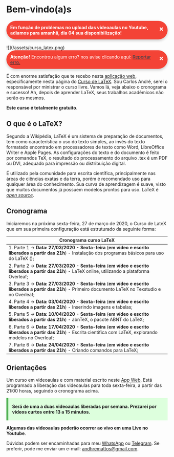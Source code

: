 # **Bem-vindo(a)s**

<style>
p.combinado:first-letter { 
	color: #F5843A; 
	font-size:xx-large; 
}

.button {
  border-radius: 20px;
  background-color: #009688;
  border: none;
  color: #FFFFFF;
  text-align: center;
  font-size: 15px;
  padding: 10px;
  width: 150px;
  transition: all 0.5s;
  cursor: pointer;
  margin: 5px;
}


.button span {
  cursor: pointer;
  display: inline-block;
  position: relative;
  transition: 0.5s;
}

.button span:after {
  content: '\00bb';
  position: absolute;
  opacity: 0;
  top: 0;
  right: -20px;
  transition: 0.5s;
}

.button:hover span {
  padding-right: 25px;
}

.button:hover span:after {
  opacity: 1;
  right: 0;
}	

/** AVISOS **/
.card {
  box-shadow: 0 4px 8px 0 rgba(0,0,0,0.2);
  transition: 0.3s;
  border-radius: 50px;
}

.card:hover {
  box-shadow: 0 8px 16px 0 rgba(0,0,0,0.2);
}

.alert {
  padding: 12px;
  background-color: #f44336;
  color: white;
  border-radius: 50px;
}

.success {
  padding: 12px;
  background-color: #6BBD6E;
  color: white;
  border-radius: 50px;
}

.info {
  padding: 12px;
  background-color: #47A8F5;
  color: white;
  border-radius: 50px;
}

.warning {
  padding: 12px;
  background-color: #FFAA2C;
  color: white;
  border-radius: 50px;
}

.closebtn {
  margin-left: 25px;
  color: white;
  font-weight: bold;
  float: right;
  font-size: 22px;
  line-height: 25px;
  cursor: pointer;
  transition: 0.3s;
}

.closebtn:hover {
  color: black;
}

/** ANOTAÇÕES **/

.atencao {
  background-color: #ffdddd;
  border-left: 6px solid #f44336;
  margin-bottom: 15px;
  padding: 4px 12px;
}

.sucesso {
  background-color: #ddffdd;
  border-left: 6px solid #4CAF50;
  margin-bottom: 15px;
  padding: 4px 12px;
}

.informacao {
  background-color: #e7f3fe;
  border-left: 6px solid #2196F3;
  margin-bottom: 15px;
  padding: 4px 12px;
}


.atento {
  background-color: #ffffcc;
  border-left: 6px solid #ffeb3b;
  margin-bottom: 15px;
  padding: 4px 12px;
}
</style>

<div class="card">
<div class="alert">
  <span class="closebtn" onclick="this.parentElement.style.display='none';">&times;</span> 
  <strong>Em função de problemas no upload das videoaulas no Youtube, adiamos para amanhã, dia 04 sua disponibilização!</strong></a>
</div>
</div>
<br>
<!-- AddToAny BEGIN -->
<div class="a2a_kit a2a_kit_size_24 a2a_default_style" style="line-height: 24px;">
<a class="a2a_button_facebook"></a>
<a class="a2a_button_twitter"></a>
<a class="a2a_button_linkedin"></a>
<a class="a2a_button_whatsapp"></a>
<a class="a2a_button_telegram"></a>
<a class="a2a_button_reddit"></a>
</div>
<script async src="https://static.addtoany.com/menu/page.js"></script>
<!-- AddToAny END -->
![](/assets/curso_latex.png)





<div class="card">
<div class="alert">
  <span class="closebtn" onclick="this.parentElement.style.display='none';">&times;</span> 
  <strong>Atenção!</strong> Encontrou algum erro? nos avise clicando aqui: <a href="https://api.whatsapp.com/send?1=pt_BR&phone=5575991940520"><span style="color:#20434F"> Reportar erro.</a>
</div>
</div>

É com enorme satisfação que te recebo nesta [aplicação web](https://www.2dados.com), especificamente nesta página do [Curso de LaTeX](https://www.2dados.com/cursolatex). Sou Carlos André, serei o responsável por ministrar o curso livre. Vamos lá, veja abaixo o cronograma e sucesso! Ah, depois de aprender LaTeX, seus trabalhos acadêmicos não serão os mesmos. 

**Este curso é totalmente gratuito**. 

<!--
<div class="sucesso">
  <p><strong>Solução</strong> Aqui é um exemplo de bloco de anotações para respostas. $\displaystyle\lim_{x\to 0} \displaystyle\sqrt[3]{x-2}$.</p>
</div>
-->

## **O que é o LaTeX?**

Segundo a Wikipédia, LaTeX é um sistema de preparação de documentos, tem como característica o uso do texto simples, ao invés do texto formatado encontrado em processadores de texto como Word, LibreOffice Writer e Apple Pages. As configurações do texto e do documento é feito por comandos TeX, o resultado do processamento do arquivo .tex é um PDF ou DVI, adequado para impressão ou distribuição digital.

 É utilizado pela comunidade para escrita científica, principalmente nas áreas de ciências exatas e da terra, porém é recomendado uso para qualquer área do conhecimento. Sua curva de aprendizagem é suave, visto que muitos documentos já possuem modelos prontos para uso. LaTeX é [_open source_](https://pt.wikipedia.org/wiki/C%C3%B3digo_aberto). 

## **Cronograma**

Iniciaremos na próxima sexta-feira, 27 de março de 2020, o Curso de LateX que em sua primeira configuração está estruturado da seguinte forma: 

| Cronograma curso LaTeX |
|------|
| 1. Parte 1 -> **Data: 27/03/2020 - Sexta-feira** (**em vídeo e escrito liberados a partir das 21h**) - Instalação dos programas básicos para uso do LaTeX (); |
| 2. Parte 2 -> **Data: 27/03/2020 - Sexta-feira** (**em vídeo e escrito liberados a partir das 21h**) - LaTeX online, utilizando a plataforma Overleaf; |
| 3. Parte 3 -> **Data: 27/03/2020 - Sexta-feira** (**em vídeo e escrito liberados a partir das 21h**) - Primeiro documento LaTeX no Texstudio e no Overleaf; |
| 4. Parte 4 -> **Data: 03/04/2020 - Sexta-feira** (**em vídeo e escrito liberados a partir das 21h**) - Inserindo imagens e tabelas; |
| 5. Parte 5 -> **Data: 10/04/2020 - Sexta-feira** (**em vídeo e escrito liberados a partir das 21h**) - abnTeX, o pacote ABNT do LaTeX; |
| 6. Parte 6 -> **Data: 17/04/2020 - Sexta-feira** (**em vídeo e escrito liberados a partir das 21h**) - Escrita científica com LaTeX, explorando modelos no Overleaf; |
| 7. Parte 6 -> **Data: 24/04/2020 - Sexta-feira** (**em vídeo e escrito liberados a partir das 21h**) - Criando comandos para LaTeX; |


## **Orientações**

Um curso em videoaulas e com material escrito neste [App Web](https://www.2dados.com). Está programado a liberação das videoaulas para toda sexta-feira, a partir das 21:00 horas, seguindo o cronograma acima. 

<div class="sucesso">
  <p><strong>Será de uma a duas videoaulas liberadas por semana. Prezarei por vídeos curtos entre 13 a 15 minutos. </strong></p>
</div>

**Algumas das videoaulas poderão ocorrer ao vivo em uma Live no Youtube**. 

Dúvidas podem ser encaminhadas para meu [WhatsApp](https://api.whatsapp.com/send?1=pt_BR&phone=5575991940520) ou [Telegram](https://t.me/dhematos). Se preferir, pode me enviar um e-mail: andhremattos@gmail.com.